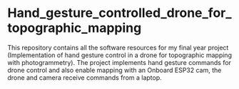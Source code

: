 # Hand_gesture_controlled_drone_for_topographic_mapping
This repository contains all the software resources for my final year project (Implementation of hand gesture control in a drone for topographic mapping with photogrammetry). The project implements hand gesture commands for drone control and also enable mapping with an Onboard ESP32 cam, the drone and camera receive commands from a laptop.
